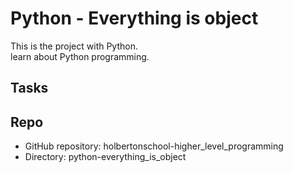 # Python - Everything is object

This is the project with Python.  
learn about Python programming.

## Tasks

## Repo
* GitHub repository: holbertonschool-higher_level_programming 
* Directory: python-everything_is_object 

